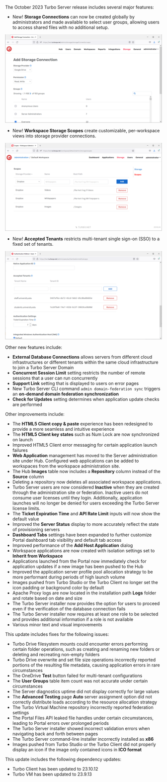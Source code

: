 The October 2023 Turbo Server release includes several major features:

- New! **Storage Connections** can now be created globally by administrators and made available to select user groups, allowing users to access shared files with no additional setup.

![Global Connections](/images/global-connections-add.png)
- New! **Workspace Storage Scopes** create customizable, per-workspace views into storage provider connections.

![Workspace Storage Scopes](/images/ws-storage-scopes-custom.png)
- New! **Accepted Tenants** restricts multi-tenant single sign-on (SSO) to a fixed set of tenants.

![Accepted Tenants](/images/accepted-tenants-2.png)

Other new features include:

- **External Database Connections** allows servers from different cloud infrastructures or different tenants within the same cloud infrastructure to join a Turbo Server Domain
- **Concurrent Session Limit** setting restricts the number of remote sessions that a user can run concurrently
- **Support Link** setting that is displayed to users on error pages
- New Turbo Server CLI command ``admin domain-federation sync`` triggers an **on-demand domain federation synchronization**
- **Check for Updates** setting determines when application update checks are performed

Other improvements include:

- The **HTML5 Client copy & paste** experience has been redesigned to provide a more seamless and intuitive experience
- The **HTML5 Client key states** such as Num Lock are now synchronized on launch
- Improved HTML5 Client error messaging for certain application launch failures
- **Web Application** management has moved to the Server administration site under Hub. Configured web applications can be added to workspaces from the workspace administration site.
- The Hub **Images** table now includes a **Repository** column instead of the **Source** column
- Deleting a repository now deletes all associated workspace applications.
- Turbo Server users are now considered **Inactive** when they are created through the administration site or federation. Inactive users do not consume user licenses until they login. Additionally, application launches will no longer be denied for users exceeding the Turbo Server license limits.
- The **Ticket Expiration Time** and **API Rate Limit** inputs will now show the default value
- Improved the **Server Status** display to more accurately reflect the state of provisioning servers
- **Dashboard Tabs** settings have been expanded to further customize Portal dashboard tab visibility and default tab access
- Improved performance of the **Add Host Application** dialog
- Workspace applications are now created with isolation settings set to **Inherit from Workspace**
- Applications launched from the Portal now immediately check for application updates if a new image has been pushed to the Hub
- Improved the application server profile pool allocation strategy to be more performant during periods of high launch volume
- Images pushed from Turbo Studio or the Turbo Client no longer set the icon padding or background color by default
- Apache Proxy logs are now located in the installation path **Logs** folder and rotate based on date and size
- The Turbo Server installer now provides the option for users to proceed even if the verification of the database connection fails
- The Turbo Server installer now requires at least one role to be selected and provides additional information if a role is not available
- Various minor text and visual improvements

This update includes fixes for the following issues:

- Turbo Drive filesystem mounts could encounter errors performing certain folder operations, such as creating and renaming new folders or deleting and recreating non-empty folders
- Turbo Drive overwrite and set file size operations incorrectly reported portions of the resulting file metadata, causing application errors in rare circumstances
- The OneDrive **Test** button failed for multi-tenant configurations
- The **User Groups** table item count was not accurate under certain circumstances
- The Server diagnostics uptime did not display correctly for large values
- The **Advanced Testing** page **Auto** server assignment option did not correctly distribute loads according to the resource allocation strategy
- The Turbo Virtual Machine repository incorrectly reported federation settings
- The Portal Files API leaked file handles under certain circumstances, leading to Portal errors over prolonged periods
- The Turbo Server installer showed incorrect validation errors when navigating back and forth between pages
- The Turbo Server command-line installer incorrectly installed as **x86**
- Images pushed from Turbo Studio or the Turbo Client did not properly display an icon if the image only contained icons in **ICO format**

This update includes the following dependency updates:

- Turbo Client has been updated to 23.10.12
- Turbo VM has been updated to 23.9.13



